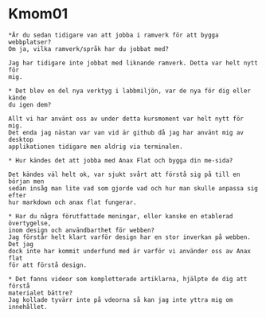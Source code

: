 Kmom01
===============================

    *Är du sedan tidigare van att jobba i ramverk för att bygga webbplatser?
    Om ja, vilka ramverk/språk har du jobbat med?

    Jag har tidigare inte jobbat med liknande ramverk. Detta var helt nytt för
    mig.

    * Det blev en del nya verktyg i labbmiljön, var de nya för dig eller kände
    du igen dem?

    Allt vi har använt oss av under detta kursmoment var helt nytt för mig.
    Det enda jag nästan var van vid är github då jag har använt mig av desktop
    applikationen tidigare men aldrig via terminalen.

    * Hur kändes det att jobba med Anax Flat och bygga din me-sida?

    Det kändes väl helt ok, var sjukt svårt att förstå sig på till en början men
    sedan insåg man lite vad som gjorde vad och hur man skulle anpassa sig efter
    hur markdown och anax flat fungerar.

    * Har du några förutfattade meningar, eller kanske en etablerad övertygelse,
    inom design och användbarthet för webben?
    Jag förstår helt klart varför design har en stor inverkan på webben. Det jag
    dock inte har kommit underfund med är varför vi använder oss av Anax flat
    för att förstå design.

    * Det fanns videor som kompletterade artiklarna, hjälpte de dig att förstå
    materialet bättre?
    Jag kollade tyvärr inte på vdeorna så kan jag inte yttra mig om innehållet.
